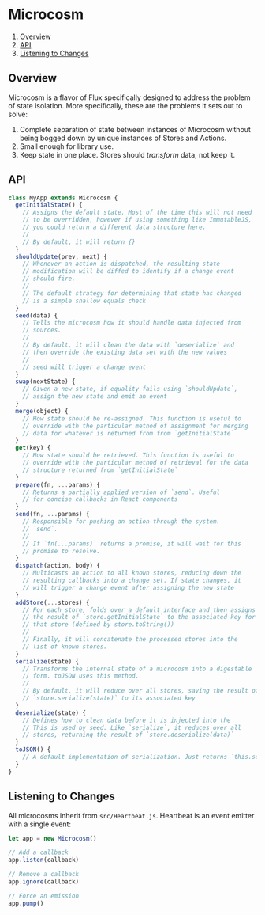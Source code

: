 # Microcosm

1. [Overview](#overview)
2. [API](#api)
3. [Listening to Changes](#listening-to-changes)

## Overview

Microcosm is a flavor of Flux specifically designed to address the
problem of state isolation. More specifically, these are the problems
it sets out to solve:

1. Complete separation of state between instances of Microcosm without
being bogged down by unique instances of Stores and Actions.
2. Small enough for library use.
3. Keep state in one place. Stores should _transform_ data, not keep
   it.

## API

```javascript
class MyApp extends Microcosm {
  getInitialState() {
    // Assigns the default state. Most of the time this will not need
    // to be overridden, however if using something like ImmutableJS,
    // you could return a different data structure here.
    //
    // By default, it will return {}
  }
  shouldUpdate(prev, next) {
    // Whenever an action is dispatched, the resulting state
    // modification will be diffed to identify if a change event
    // should fire.
    //
    // The default strategy for determining that state has changed
    // is a simple shallow equals check
  }
  seed(data) {
    // Tells the microcosm how it should handle data injected from
    // sources.
    //
    // By default, it will clean the data with `deserialize` and
    // then override the existing data set with the new values
    //
    // seed will trigger a change event
  }
  swap(nextState) {
    // Given a new state, if equality fails using `shouldUpdate`,
    // assign the new state and emit an event
  }
  merge(object) {
    // How state should be re-assigned. This function is useful to
    // override with the particular method of assignment for merging
    // data for whatever is returned from from `getInitialState`
  }
  get(key) {
    // How state should be retrieved. This function is useful to
    // override with the particular method of retrieval for the data
    // structure returned from `getInitialState`
  }
  prepare(fn, ...params) {
    // Returns a partially applied version of `send`. Useful
    // for concise callbacks in React components
  }
  send(fn, ...params) {
    // Responsible for pushing an action through the system.
    // `send`.
    //
    // If `fn(...params)` returns a promise, it will wait for this
    // promise to resolve.
  }
  dispatch(action, body) {
    // Multicasts an action to all known stores, reducing down the
    // resulting callbacks into a change set. If state changes, it
    // will trigger a change event after assigning the new state
  }
  addStore(...stores) {
    // For each store, folds over a default interface and then assigns
    // the result of `store.getInitialState` to the associated key for
    // that store (defined by store.toString())
    //
    // Finally, it will concatenate the processed stores into the
    // list of known stores.
  }
  serialize(state) {
    // Transforms the internal state of a microcosm into a digestable
    // form. toJSON uses this method.
    //
    // By default, it will reduce over all stores, saving the result of
    // `store.serialize(state)` to its associated key
  }
  deserialize(state) {
    // Defines how to clean data before it is injected into the
    // This is used by seed. Like `serialize`, it reduces over all
    // stores, returning the result of `store.deserialize(data)`
  }
  toJSON() {
    // A default implementation of serialization. Just returns `this.serialize()`
  }
}
```

## Listening to Changes

All microcosms inherit from `src/Heartbeat.js`. Heartbeat is an event
emitter with a single event:

```javascript
let app = new Microcosm()

// Add a callback
app.listen(callback)

// Remove a callback
app.ignore(callback)

// Force an emission
app.pump()
```
